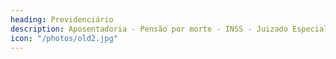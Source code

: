 ```yaml
---
heading: Previdenciário
description: Aposentadoria - Pensão por morte - INSS - Juizado Especial Federal
icon: "/photos/old2.jpg"
---
```

